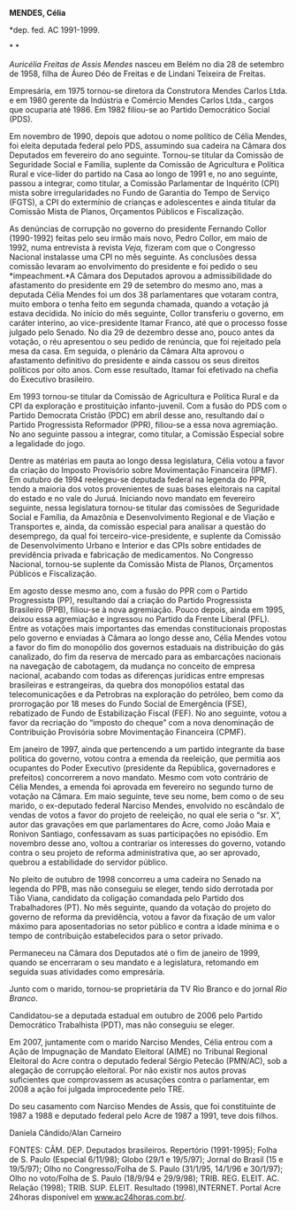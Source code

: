 **MENDES, Célia**

\*dep. fed. AC 1991-1999.

* *

*Auricélia Freitas de Assis Mendes* nasceu em Belém no dia 28 de
setembro de 1958, filha de Áureo Déo de Freitas e de Lindani Teixeira de
Freitas.

Empresária, em 1975 tornou-se diretora da Construtora Mendes Carlos
Ltda. e em 1980 gerente da Indústria e Comércio Mendes Carlos Ltda.,
cargos que ocuparia até 1986. Em 1982 filiou-se ao Partido Democrático
Social (PDS).

Em novembro de 1990, depois que adotou o nome político de Célia Mendes,
foi eleita deputada federal pelo PDS, assumindo sua cadeira na Câmara
dos Deputados em fevereiro do ano seguinte. Tornou-se titular da
Comissão de Seguridade Social e Família, suplente da Comissão de
Agricultura e Política Rural e vice-líder do partido na Casa ao longo de
1991 e, no ano seguinte, passou a integrar, como titular, a Comissão
Parlamentar de Inquérito (CPI) mista sobre irregularidades no Fundo de
Garantia do Tempo de Serviço (FGTS), a CPI do extermínio de crianças e
adolescentes e ainda titular da Comissão Mista de Planos, Orçamentos
Públicos e Fiscalização.

As denúncias de corrupção no governo do presidente Fernando Collor
(1990-1992) feitas pelo seu irmão mais novo, Pedro Collor, em maio de
1992, numa entrevista à revista *Veja,* fizeram com que o Congresso
Nacional instalasse uma CPI no mês seguinte. As conclusões dessa
comissão levaram ao envolvimento do presidente e foi pedido o seu
*impeachment.*A Câmara dos Deputados aprovou a admissibilidade do
afastamento do presidente em 29 de setembro do mesmo ano, mas a deputada
Célia Mendes foi um dos 38 parlamentares que votaram contra, muito
embora o tenha feito em segunda chamada, quando a votação já estava
decidida. No início do mês seguinte, Collor transferiu o governo, em
caráter interino, ao vice-presidente Itamar Franco, até que o processo
fosse julgado pelo Senado. No dia 29 de dezembro desse ano, pouco antes
da votação, o réu apresentou o seu pedido de renúncia, que foi rejeitado
pela mesa da casa. Em seguida, o plenário da Câmara Alta aprovou o
afastamento definitivo do presidente e ainda cassou os seus direitos
políticos por oito anos. Com esse resultado, Itamar foi efetivado na
chefia do Executivo brasileiro.

Em 1993 tornou-se titular da Comissão de Agricultura e Política Rural e
da CPI da exploração e prostituição infanto-juvenil. Com a fusão do PDS
com o Partido Democrata Cristão (PDC) em abril desse ano, resultando daí
o Partido Progressista Reformador (PPR), filiou-se a essa nova
agremiação. No ano seguinte passou a integrar, como titular, a Comissão
Especial sobre a legalidade do jogo.

Dentre as matérias em pauta ao longo dessa legislatura, Célia votou a
favor da criação do Imposto Provisório sobre Movimentação Financeira
(IPMF). Em outubro de 1994 reelegeu-se deputada federal na legenda do
PPR, tendo a maioria dos votos provenientes de suas bases eleitorais na
capital do estado e no vale do Juruá. Iniciando novo mandato em
fevereiro seguinte, nessa legislatura tornou-se titular das comissões de
Seguridade Social e Família, da Amazônia e Desenvolvimento Regional e de
Viação e Transportes e, ainda, da comissão especial para analisar a
questão do desemprego, da qual foi terceiro-vice-presidente, e suplente
da Comissão de Desenvolvimento Urbano e Interior e das CPIs sobre
entidades de previdência privada e fabricação de medicamentos. No
Congresso Nacional, tornou-se suplente da Comissão Mista de Planos,
Orçamentos Públicos e Fiscalização.

Em agosto desse mesmo ano, com a fusão do PPR com o Partido Progressista
(PP), resultando daí a criação do Partido Progressista Brasileiro (PPB),
filiou-se à nova agremiação. Pouco depois, ainda em 1995, deixou essa
agremiação e ingressou no Partido da Frente Liberal (PFL). Entre as
votações mais importantes das emendas constitucionais propostas pelo
governo e enviadas à Câmara ao longo desse ano, Célia Mendes votou a
favor do fim do monopólio dos governos estaduais na distribuição do gás
canalizado, do fim da reserva de mercado para as embarcações nacionais
na navegação de cabotagem, da mudança no conceito de empresa nacional,
acabando com todas as diferenças jurídicas entre empresas brasileiras e
estrangeiras, da quebra dos monopólios estatal das telecomunicações e da
Petrobras na exploração do petróleo, bem como da prorrogação por 18
meses do Fundo Social de Emergência (FSE), rebatizado de Fundo de
Estabilização Fiscal (FEF). No ano seguinte, votou a favor da recriação
do “imposto do cheque” com a nova denominação de Contribuição Provisória
sobre Movimentação Financeira (CPMF).

Em janeiro de 1997, ainda que pertencendo a um partido integrante da
base política do governo, votou contra a emenda da reeleição, que
permitia aos ocupantes do Poder Executivo (presidente da República,
governadores e prefeitos) concorrerem a novo mandato. Mesmo com voto
contrário de Célia Mendes, a emenda foi aprovada em fevereiro no segundo
turno de votação na Câmara. Em maio seguinte, teve seu nome, bem como o
de seu marido, o ex-deputado federal Narciso Mendes, envolvido no
escândalo de vendas de votos a favor do projeto de reeleição, no qual
ele seria o “sr. X”, autor das gravações em que parlamentares do Acre,
como João Maia e Ronivon Santiago, confessavam as suas participações no
episódio. Em novembro desse ano, voltou a contrariar os interesses do
governo, votando contra o seu projeto de reforma administrativa que, ao
ser aprovado, quebrou a estabilidade do servidor público.

No pleito de outubro de 1998 concorreu a uma cadeira no Senado na
legenda do PPB, mas não conseguiu se eleger, tendo sido derrotada por
Tião Viana, candidato da coligação comandada pelo Partido dos
Trabalhadores (PT). No mês seguinte, quando da votação do projeto do
governo de reforma da previdência, votou a favor da fixação de um valor
máximo para aposentadorias no setor público e contra a idade mínima e o
tempo de contribuição estabelecidos para o setor privado.

Permaneceu na Câmara dos Deputados até o fim de janeiro de 1999, quando
se encerraram o seu mandato e a legislatura, retomando em seguida suas
atividades como empresária.

Junto com o marido, tornou-se proprietária da TV Rio Branco e do jornal
*Rio Branco*.

Candidatou-se a deputada estadual em outubro de 2006 pelo Partido
Democrático Trabalhista (PDT), mas não conseguiu se eleger.

Em 2007, juntamente com o marido Narciso Mendes, Célia entrou com a Ação
de Impugnação de Mandato Eleitoral (AIME) no Tribunal Regional Eleitoral
do Acre contra o deputado federal Sérgio Petecão (PMN/AC), sob a
alegação de corrupção eleitoral. Por não existir nos autos provas
suficientes que comprovassem as acusações contra o parlamentar, em 2008
a ação foi julgada improcedente pelo TRE.

Do seu casamento com Narciso Mendes de Assis, que foi constituinte de
1987 a 1988 e deputado federal pelo Acre de 1987 a 1991, teve dois
filhos.

Daniela Cândido/Alan Carneiro

FONTES: CÂM. DEP. Deputados brasileiros. Repertório (1991-1995); Folha
de S. Paulo (Especial 6/11/98); Globo (29/1 e 19/5/97); Jornal do Brasil
(15 e 19/5/97); Olho no Congresso/Folha de S. Paulo (31/1/95, 14/1/96 e
30/1/97); Olho no voto/Folha de S. Paulo (18/9/94 e 29/9/98); TRIB. REG.
ELEIT. AC. Relação (1998); TRIB. SUP. ELEIT. Resultado (1998),INTERNET.
Portal Acre 24horas disponível em www.ac24horas.com.br/.
